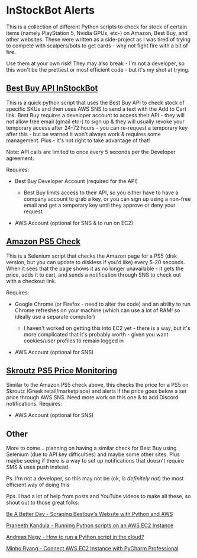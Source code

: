 # InStockBot Alerts
This is a collection of different Python scripts to check for stock of certain items (namely PlayStation 5, Nvidia GPUs, etc-) on Amazon, Best Buy, and other websites. These were written as a side-project as I was tired of trying to compete with scalpers/bots to get cards - why not fight fire with a bit of fire.

Use them at your own risk! They may also break - I'm not a developer, so this won't be the prettiest or most efficient code - but it's my shot at trying.

## [Best Buy API InStockBot](https://github.com/justinvee/InStockBot/blob/main/BestBuy_API_InStockBot.py)

This is a quick python script that uses the Best Buy API to check stock of specific SKUs and then uses AWS SNS to send a text with the Add to Cart link. Best Buy requires a developer account to access their API - they will not allow free email (gmail etc-) to sign up & they will usually revoke your temporary access after 24-72 hours - you can re-request a temporary key after this - but be warned it won't always work & requires some management. Plus - it's not right to take advantage of that!

Note: API calls are limited to once every 5 seconds per the Developer agreement.

Requires:
- Best Buy Developer Account (required for the API)
  -   Best Buy limits access to their API, so you either have to have a company account to grab a key, or you can sign up using a non-free email and get a temporary key until they approve or deny your request

- AWS Account (optional for SNS & to run on EC2)

## [Amazon PS5 Check](https://github.com/justinvee/InStockBot/blob/main/amazon_ps5_check.py) 

This is a Selenium script that checks the Amazon page for a PS5 (disk version, but you can update to diskless if you'd like) every 5-20 seconds. When it sees that the page shows it as no longer unavailable - it gets the price, adds it to cart, and sends a notification through SNS to check out with a checkout link.

Requires:
- Google Chrome (or Firefox - need to alter the code) and an ability to run Chrome refreshes on your machine (which can use a lot of RAM! so ideally use a separate computer)
  -   I haven't worked on getting this into EC2 yet - there is a way, but it's more complicated that it's probably worth - given you want cookies/user profiles to remain logged in

- AWS Account (optional for SNS)


## [Skroutz PS5 Price Monitoring](https://github.com/justinvee/InStockBot/blob/main/skroutz_ps5.py)

Similar to the Amazon PS5 check above, this checks the price for a PS5 on Skroutz (Greek retail/marketplace) and alerts if the price goes below a set price through AWS SNS. Need more work on this one & to add Discord notifications.
Requires:
- AWS Account (optional for SNS)


## Other

More to come... planning on having a similar check for Best Buy using Selenium (due to API key difficulties) and maybe some other sites. Plus maybe seeing if there is a way to set up notifications that doesn't require SMS & uses push instead.

Ps. I'm not a developer, so this may not be (ok, *is definitely not*) the most efficient way of doing this

Pps. I had a lot of help from posts and YouTube videos to make all these, so shout out to those great folks:

[Be A Better Dev - Scraping Bestbuy's Website with Python and AWS](https://www.youtube.com/watch?v=6ixBJZ2vnYk)

[Praneeth Kandula - Running Python scripts on an AWS EC2 Instance](https://praneeth-kandula.medium.com/running-python-scripts-on-an-aws-ec2-instance-8c01f9ee7b2f)

[Andreas Nagy - How to run a Python script in the cloud?](https://medium.com/@andras1000_18467/how-to-run-a-python-script-in-the-cloud-e486eef96ac3)

[Minho Ryang - Connect AWS EC2 Instance with PyCharm Professional](https://minhoryang.github.io/en/posts/connect-aws-ec2-instance-with-pycharm-professional/)


